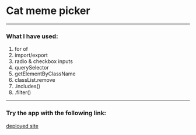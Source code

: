 # Cat meme picker

---

### What I have used:
 1. for of
 2. import/export
 3. radio & checkbox inputs
 4. querySelector
 5. getElementByClassName
 6. classList.remove
 7. .includes()
 8. .filter()

---

### Try the app with the following link:
[deployed site](https://cat-meme-picker-jan-blaska-scrimba.netlify.app/)



